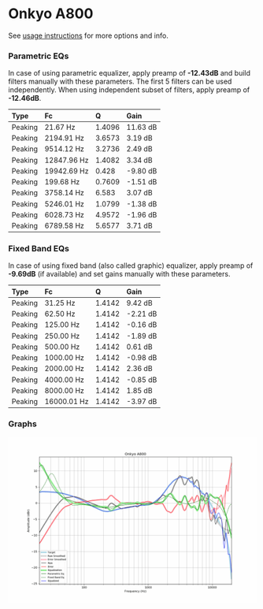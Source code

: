 # Onkyo A800
See [usage instructions](https://github.com/jaakkopasanen/AutoEq#usage) for more options and info.

### Parametric EQs
In case of using parametric equalizer, apply preamp of **-12.43dB** and build filters manually
with these parameters. The first 5 filters can be used independently.
When using independent subset of filters, apply preamp of **-12.46dB**.

| Type    | Fc          |      Q | Gain     |
|:--------|:------------|:-------|:---------|
| Peaking | 21.67 Hz    | 1.4096 | 11.63 dB |
| Peaking | 2194.91 Hz  | 3.6573 | 3.19 dB  |
| Peaking | 9514.12 Hz  | 3.2736 | 2.49 dB  |
| Peaking | 12847.96 Hz | 1.4082 | 3.34 dB  |
| Peaking | 19942.69 Hz | 0.428  | -9.80 dB |
| Peaking | 199.68 Hz   | 0.7609 | -1.51 dB |
| Peaking | 3758.14 Hz  | 6.583  | 3.07 dB  |
| Peaking | 5246.01 Hz  | 1.0799 | -1.38 dB |
| Peaking | 6028.73 Hz  | 4.9572 | -1.96 dB |
| Peaking | 6789.58 Hz  | 5.6577 | 3.71 dB  |

### Fixed Band EQs
In case of using fixed band (also called graphic) equalizer, apply preamp of **-9.69dB**
(if available) and set gains manually with these parameters.

| Type    | Fc          |      Q | Gain     |
|:--------|:------------|:-------|:---------|
| Peaking | 31.25 Hz    | 1.4142 | 9.42 dB  |
| Peaking | 62.50 Hz    | 1.4142 | -2.21 dB |
| Peaking | 125.00 Hz   | 1.4142 | -0.16 dB |
| Peaking | 250.00 Hz   | 1.4142 | -1.89 dB |
| Peaking | 500.00 Hz   | 1.4142 | 0.61 dB  |
| Peaking | 1000.00 Hz  | 1.4142 | -0.98 dB |
| Peaking | 2000.00 Hz  | 1.4142 | 2.36 dB  |
| Peaking | 4000.00 Hz  | 1.4142 | -0.85 dB |
| Peaking | 8000.00 Hz  | 1.4142 | 1.85 dB  |
| Peaking | 16000.01 Hz | 1.4142 | -3.97 dB |

### Graphs
![](./Onkyo%20A800.png)